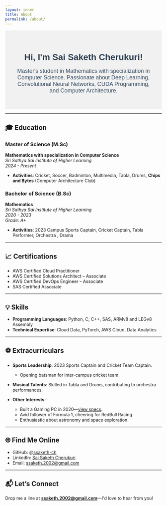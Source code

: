 ```yaml
---
layout: inner
title: About
permalink: /about/
---
```


<div style="text-align:center; background-color:#f1f1f1; padding:30px;">
  <h1 style="font-family: 'Arial', sans-serif; color:#2C3E50;">Hi, I'm Sai Saketh Cherukuri!</h1>
  <p style="font-size:18px; font-family: 'Helvetica', sans-serif; color:#34495E;">Master's student in Mathematics with specialization in Computer Science. Passionate about Deep Learning, Convolutional Neural Networks, CUDA Programming, and Computer Architecture.</p>
</div>

---

## 🎓 **Education**

### **Master of Science (M.Sc)**  
**Mathematics with specialization in Computer Science**  
_Sri Sathya Sai Institute of Higher Learning_  
_2024 - Present_

- **Activities**: Cricket, Soccer, Badminton, Multimedia, Tabla, Drums, **Chips and Bytes** (Computer Architecture Club)

### **Bachelor of Science (B.Sc)**  
**Mathematics**  
_Sri Sathya Sai Institute of Higher Learning_  
_2020 - 2023_  
_Grade: A+_

- **Activities**: 2023 Campus Sports Captain, Cricket Captain, Tabla Performer, Orchestra , Drama  

<hr>

## 📈 **Certifications**

- AWS Certified Cloud Practitioner  
- AWS Certified Solutions Architect – Associate  
- AWS Certified DevOps Engineer – Associate  
- SAS Certified Associate  

<hr>

## 💡 **Skills**

- **Programming Languages**: Python, C, C++, SAS, ARMv8 and LEGv8 Assembly  
- **Technical Expertise**: Cloud Data, PyTorch, AWS Cloud, Data Analytics  

<hr>

## ⚽ **Extracurriculars**

- **Sports Leadership**: 2023 Sports Captain and Cricket Team Captain.  
  - Opening batsman for inter-campus cricket team.  

- **Musical Talents**: Skilled in Tabla and Drums, contributing to orchestra performances.  

- **Other Interests**:  
  - Built a Gaming PC in 2020—[view specs](link).  
  - Avid follower of Formula 1, cheering for RedBull Racing.  
  - Enthusiastic about astronomy and space exploration.  

<hr>

## 🌐 **Find Me Online**

- GitHub: [@ssaketh-ch](https://github.com/ssaketh-ch)  
- LinkedIn: [Sai Saketh Cherukuri](https://www.linkedin.com/in/sai-saketh-cherukuri-825456250/)  
- Email: ssaketh.2002@gmail.com  

<hr>

## 📬 **Let’s Connect**

Drop me a line at **ssaketh.2002@gmail.com**—I'd love to hear from you!
